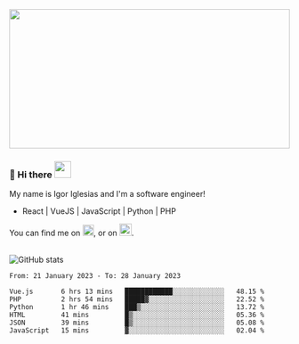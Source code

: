 <img src="https://c.tenor.com/KjVxfRrrncUAAAAd/matrix.gif" width="100%" height="250px">

### 🔭 Hi there <img src="https://raw.githubusercontent.com/MartinHeinz/MartinHeinz/master/wave.gif" width="30px">


My name is Igor Iglesias and I'm a software engineer!
<br>

<ul>
  <li> React | VueJS | JavaScript | Python | PHP </li>
</ul>
You can find me on <a href="https://twitter.com/IgorIglesias5"><img src="https://i.imgur.com/JLLlB5S.png" width="20px"></a>, or on <a href="https://www.linkedin.com/in/igor-iglesias-62478428/"><img src="https://i.imgur.com/PXyIkWx.png" width="22px"></a>.

<br>
<br>

![GitHub stats](https://github-readme-stats.vercel.app/api?username=igoiglesias&show_icons=true&count_private=true&theme=chartreuse-dark&hide_title=true)

<!--START_SECTION:waka-->

```text
From: 21 January 2023 - To: 28 January 2023

Vue.js       6 hrs 13 mins   ████████████░░░░░░░░░░░░░   48.15 %
PHP          2 hrs 54 mins   █████▓░░░░░░░░░░░░░░░░░░░   22.52 %
Python       1 hr 46 mins    ███▒░░░░░░░░░░░░░░░░░░░░░   13.72 %
HTML         41 mins         █▒░░░░░░░░░░░░░░░░░░░░░░░   05.36 %
JSON         39 mins         █▒░░░░░░░░░░░░░░░░░░░░░░░   05.08 %
JavaScript   15 mins         ▓░░░░░░░░░░░░░░░░░░░░░░░░   02.04 %
```

<!--END_SECTION:waka-->
